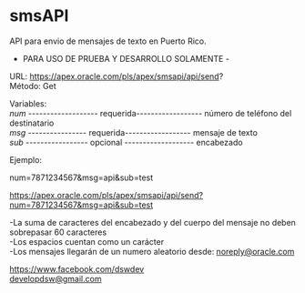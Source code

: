 # smsAPI
API para envio de mensajes de texto en Puerto Rico.

-	PARA USO DE PRUEBA Y DESARROLLO SOLAMENTE     - 

URL: https://apex.oracle.com/pls/apex/smsapi/api/send? <br>
Método: Get

Variables:<br>
*num* ------------------- requerida------------------ número de teléfono del destinatario <br>
*msg* ---------------- requerida------------------ mensaje de texto <br>
*sub* ----------------- opcional ------------------- encabezado  

Ejemplo:  

num=7871234567&msg=api&sub=test

https://apex.oracle.com/pls/apex/smsapi/api/send?num=7871234567&msg=api&sub=test

-La suma de caracteres del encabezado y del cuerpo del mensaje no deben sobrepasar 60 caracteres <br>
-Los espacios cuentan como un carácter <br>
-Los mensajes llegarán de un numero aleatorio desde: noreply@oracle.com <br>




https://www.facebook.com/dswdev <br>
developdsw@gmail.com

